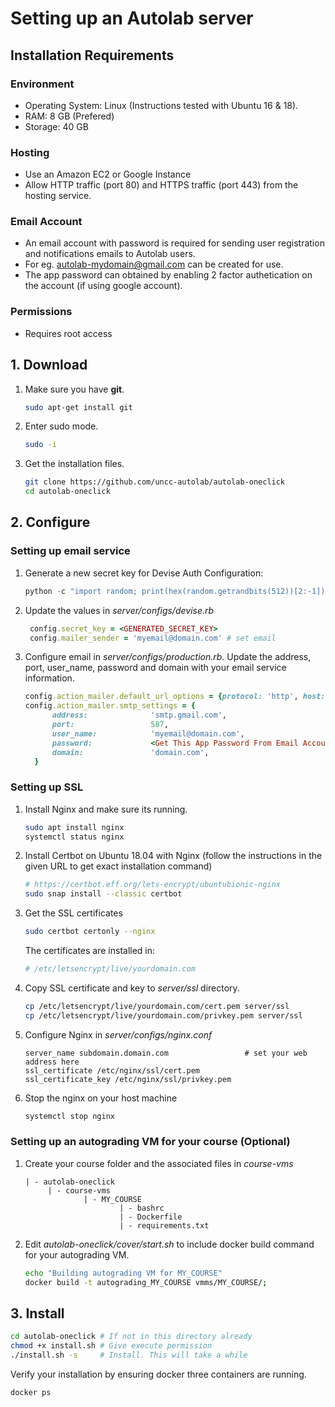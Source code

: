 # Setting up an Autolab server

## Installation Requirements

### Environment

- Operating System: Linux (Instructions tested with Ubuntu 16 & 18).
- RAM: 8 GB (Prefered)
- Storage: 40 GB

### Hosting

- Use an Amazon EC2 or Google Instance
- Allow HTTP traffic (port 80) and HTTPS traffic (port 443) from the hosting service.

### Email Account

- An email account with password is required for sending user registration and notifications emails to Autolab users.
- For eg. autolab-mydomain@gmail.com can be created for use. 
- The app password can obtained by enabling 2 factor authetication on the account (if using google account).

### Permissions

- Requires root access

## 1. Download

1. Make sure you have **git**.

   ```bash
   sudo apt-get install git 
   ```

2. Enter sudo mode.

   ```bash
   sudo -i
   ```

3. Get the installation files.

   ```bash
   git clone https://github.com/uncc-autolab/autolab-oneclick
   cd autolab-oneclick
   ```

## 2. Configure

### Setting up email service

1. Generate a new secret key for Devise Auth Configuration:

   ```python
   python -c "import random; print(hex(random.getrandbits(512))[2:-1])"
   ```

2. Update the values in *server/configs/devise.rb*

   ```ruby
    config.secret_key = <GENERATED_SECRET_KEY>
    config.mailer_sender = 'myemail@domain.com' # set email 
   ```

3. Configure email in *server/configs/production.rb*.  Update the address, port, user_name, password and domain with your email service information.

   ```ruby
   config.action_mailer.default_url_options = {protocol: 'http', host: 'subdomain.domain.com'}
   config.action_mailer.smtp_settings = {
         address:              'smtp.gmail.com',
         port:                 587,
         user_name:            'myemail@domain.com',
         password:             <Get This App Password From Email Account >,
         domain:               'domain.com',
     }
   ```

   

### Setting up SSL

1. Install Nginx and make sure its running.

   ```bash
   sudo apt install nginx
   systemctl status nginx
   ```

2. Install Certbot on Ubuntu 18.04 with Nginx (follow the instructions in the given URL to get exact installation command)

   ```bash
   # https://certbot.eff.org/lets-encrypt/ubuntubionic-nginx
   sudo snap install --classic certbot
   ```

3. Get the SSL certificates

   ```bash
   sudo certbot certonly --nginx
   ```

   The certificates are installed in:

   ```bash
   # /etc/letsencrypt/live/yourdomain.com
   ```

4. Copy SSL certificate and key to *server/ssl* directory. 

   ```bash
   cp /etc/letsencrypt/live/yourdomain.com/cert.pem server/ssl
   cp /etc/letsencrypt/live/yourdomain.com/privkey.pem server/ssl
   ```

5. Configure Nginx in *server/configs/nginx.conf*

   ```
   server_name subdomain.domain.com 				# set your web address here
   ssl_certificate /etc/nginx/ssl/cert.pem 
   ssl_certificate_key /etc/nginx/ssl/privkey.pem
   ```

6. Stop the nginx on your host machine

   ```bash
   systemctl stop nginx
   ```

### Setting up an autograding VM for your course (Optional)

1. Create your course folder and the associated files in *course-vms*

   ```
   | - autolab-oneclick
   		| - course-vms
   				| - MY_COURSE
   						| - bashrc 
   						| - Dockerfile
   						| - requirements.txt
   ```

2. Edit *autolab-oneclick/cover/start.sh* to include docker build command for your autograding VM.

   ```bash
   echo "Building autograding VM for MY_COURSE"
   docker build -t autograding_MY_COURSE vmms/MY_COURSE/;
   ```



## 3. Install

```bash
cd autolab-oneclick # If not in this directory already
chmod +x install.sh # Give execute permission
./install.sh -s     # Install. This will take a while
```

Verify your installation by ensuring docker three containers are running.

```
docker ps
```







 



​	